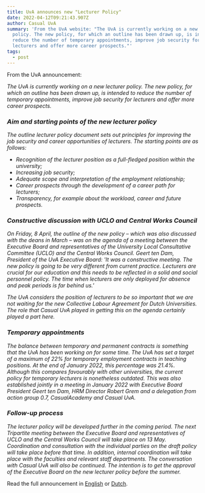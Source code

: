 ```yaml
---
title: UvA announces new "Lecturer Policy"
date: 2022-04-12T09:21:43.907Z
author: Casual UvA
summary: 'From the UvA website: "The UvA is currently working on a new lecturer
  policy. The new policy, for which an outline has been drawn up, is intended to
  reduce the number of temporary appointments, improve job security for
  lecturers and offer more career prospects."'
tags:
  - post
---
```

From the UvA announcement:

*The UvA is currently working on a new lecturer policy. The new policy, for which an outline has been drawn up, is intended to reduce the number of temporary appointments, improve job security for lecturers and offer more career prospects.*

### *Aim and starting points of the new lecturer policy*

*The outline lecturer policy document sets out principles for improving the job security and career opportunities of lecturers. The starting points are as follows:*

* *Recognition of the lecturer position as a full-fledged position within the university;*
* *Increasing job security;*
* *Adequate scope and interpretation of the employment relationship;*
* *Career prospects through the development of a career path for lecturers;*
* *Transparency, for example about the workload, career and future prospects.*

### *Constructive discussion with UCLO and Central Works Council*

*On Friday, 8 April, the outline of the new policy – which was also discussed with the deans in March – was on the agenda of a meeting between the Executive Board and representatives of the University Local Consultative Committee (UCLO) and the Central Works Council. Geert ten Dam, President of the UvA Executive Board: 'It was a constructive meeting. The new policy is going to be very different from current practice. Lecturers are crucial for our education and this needs to be reflected in a solid and social personnel policy. The time when lecturers are only deployed for absence and peak periods is far behind us.'*

*The UvA considers the position of lecturers to be so important that we are not waiting for the new Collective Labour Agreement for Dutch Universities. The role that Casual UvA played in getting this on the agenda certainly played a part here.*

### *Temporary appointments*

*The balance between temporary and permanent contracts is something that the UvA has been working on for some time. The UvA has set a target of a maximum of 22% for temporary employment contracts in teaching positions. At the end of January 2022, this percentage was 21.4%. Although this compares favourably with other universities, the current policy for temporary lecturers is nonetheless outdated. This was also established jointly in a meeting in January 2022 with Executive Board President Geert ten Dam, HRM Director Robert Grem and a delegation from action group 0.7, CasualAcademy and Casual UvA.*

### *Follow-up process*

*The lecturer policy will be developed further in the coming period. The next Tripartite meeting between the Executive Board and representatives of UCLO and the Central Works Council will take place on 13 May. Coordination and consultation with the individual parties on the draft policy will take place before that time. In addition, internal coordination will take place with the faculties and relevant staff departments. The conversation with Casual UvA will also be continued. The intention is to get the approval of the Executive Board on the new lecturer policy before the summer.*

Read the full announcement in [English](https://www.uva.nl/en/content/news/news/2022/04/new-uva-lecturer-policy.html?s=08&cb) or [Dutch](https://www.uva.nl/content/nieuws/nieuwsberichten/2022/04/nieuw-docentenbeleid-uva.html).